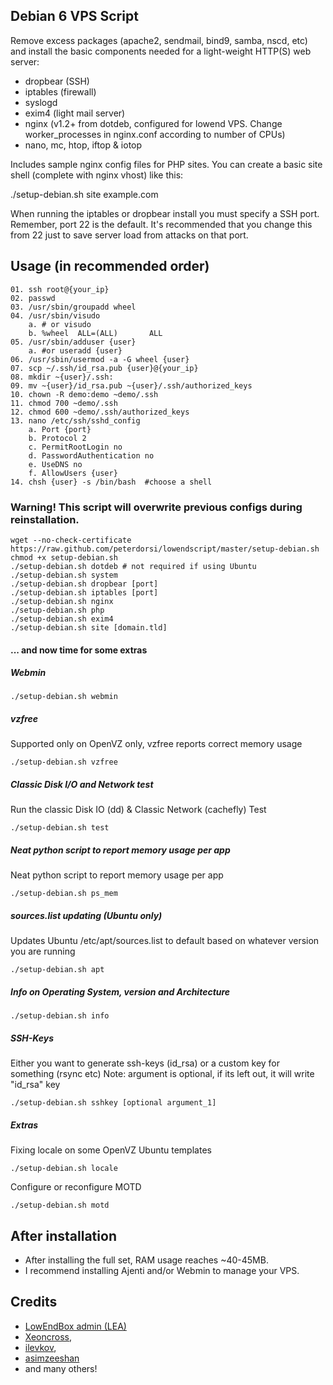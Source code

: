 ## Debian 6 VPS Script

Remove excess packages (apache2, sendmail, bind9, samba, nscd, etc) and install the basic components needed for a light-weight HTTP(S) web server:

 - dropbear (SSH)
 - iptables (firewall)
 - syslogd
 - exim4 (light mail server)
 - nginx (v1.2+ from dotdeb, configured for lowend VPS. Change worker_processes in nginx.conf according to number of CPUs)
 - nano, mc, htop, iftop & iotop

Includes sample nginx config files for PHP sites. You can create a basic site shell (complete with nginx vhost) like this:

./setup-debian.sh site example.com

When running the iptables or dropbear install you must specify a SSH port. Remember, port 22 is the default. It's recommended that you change this from 22 just to save server load from attacks on that port.

## Usage (in recommended order)

    01. ssh root@{your_ip}
    02. passwd
    03. /usr/sbin/groupadd wheel
    04. /usr/sbin/visudo
        a. # or visudo 
        b. %wheel  ALL=(ALL)       ALL
    05. /usr/sbin/adduser {user}
        a. #or useradd {user}
    06. /usr/sbin/usermod -a -G wheel {user}
    07. scp ~/.ssh/id_rsa.pub {user}@{your_ip}
    08. mkdir ~{user}/.ssh:
    09. mv ~{user}/id_rsa.pub ~{user}/.ssh/authorized_keys
    10. chown -R demo:demo ~demo/.ssh
    11. chmod 700 ~demo/.ssh
    12. chmod 600 ~demo/.ssh/authorized_keys
    13. nano /etc/ssh/sshd_config
        a. Port {port}
        b. Protocol 2
        c. PermitRootLogin no
        d. PasswordAuthentication no
        e. UseDNS no
        f. AllowUsers {user}
    14. chsh {user} -s /bin/bash  #choose a shell


### Warning! This script will overwrite previous configs during reinstallation.

	wget --no-check-certificate https://raw.github.com/peterdorsi/lowendscript/master/setup-debian.sh 
	chmod +x setup-debian.sh
	./setup-debian.sh dotdeb # not required if using Ubuntu
	./setup-debian.sh system
	./setup-debian.sh dropbear [port]
	./setup-debian.sh iptables [port]
	./setup-debian.sh nginx
	./setup-debian.sh php
	./setup-debian.sh exim4
	./setup-debian.sh site [domain.tld]

#### ... and now time for some extras

##### Webmin

	./setup-debian.sh webmin

##### vzfree

Supported only on OpenVZ only, vzfree reports correct memory usage

	./setup-debian.sh vzfree

##### Classic Disk I/O and Network test

Run the classic Disk IO (dd) & Classic Network (cachefly) Test

	./setup-debian.sh test

##### Neat python script to report memory usage per app

Neat python script to report memory usage per app

	./setup-debian.sh ps_mem

##### sources.list updating (Ubuntu only)

Updates Ubuntu /etc/apt/sources.list to default based on whatever version you are running

	./setup-debian.sh apt

##### Info on Operating System, version and Architecture

	./setup-debian.sh info

##### SSH-Keys

Either you want to generate ssh-keys (id_rsa) or a custom key for something (rsync etc)
Note: argument is optional, if its left out, it will write "id_rsa" key

	./setup-debian.sh sshkey [optional argument_1]
    
##### Extras

Fixing locale on some OpenVZ Ubuntu templates

	./setup-debian.sh locale

Configure or reconfigure MOTD

	./setup-debian.sh motd

## After installation

- After installing the full set, RAM usage reaches ~40-45MB.
- I recommend installing Ajenti and/or Webmin to manage your VPS.

## Credits

- [LowEndBox admin (LEA)](https://github.com/lowendbox/lowendscript)
- [Xeoncross](https://github.com/Xeoncross/lowendscript),
- [ilevkov](https://github.com/ilevkov/lowendscript),
- [asimzeeshan](https://github.com/asimzeeshan)
- and many others!
